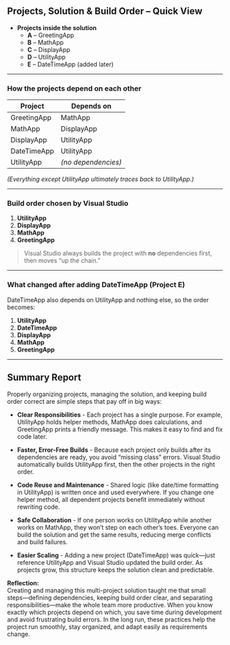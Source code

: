 ## Projects, Solution & Build Order – Quick View

- **Projects inside the solution**  
  - **A** – GreetingApp  
  - **B** – MathApp  
  - **C** – DisplayApp  
  - **D** – UtilityApp  
  - **E** – DateTimeApp (added later)

---

### How the projects depend on each other

| Project        | Depends on    |
|----------------|---------------|
| GreetingApp    | MathApp       |
| MathApp        | DisplayApp    |
| DisplayApp     | UtilityApp    |
| DateTimeApp    | UtilityApp    |
| UtilityApp     | *(no dependencies)* |

*(Everything except UtilityApp ultimately traces back to UtilityApp.)*

---

### Build order chosen by Visual Studio

1. **UtilityApp**  
2. **DisplayApp**  
3. **MathApp**  
4. **GreetingApp**

> Visual Studio always builds the project with **no** dependencies first, then moves “up the chain.”

---

### What changed after adding DateTimeApp (Project E)

DateTimeApp also depends on UtilityApp and nothing else, so the order becomes:

1. **UtilityApp**  
2. **DateTimeApp**  
3. **DisplayApp**  
4. **MathApp**  
5. **GreetingApp**

---

## Summary Report

Properly organizing projects, managing the solution, and keeping build order correct are simple steps that pay off in big ways:

- **Clear Responsibilities** - Each project has a single purpose. For example, UtilityApp holds helper methods, MathApp does calculations, and GreetingApp prints a friendly message. This makes it easy to find and fix code later.

- **Faster, Error-Free Builds** - Because each project only builds after its dependencies are ready, you avoid “missing class” errors. Visual Studio automatically builds UtilityApp first, then the other projects in the right order.

- **Code Reuse and Maintenance** - Shared logic (like date/time formatting in UtilityApp) is written once and used everywhere. If you change one helper method, all dependent projects benefit immediately without rewriting code.

- **Safe Collaboration** - If one person works on UtilityApp while another works on MathApp, they won’t step on each other’s toes. Everyone can build the solution and get the same results, reducing merge conflicts and build failures.

- **Easier Scaling** - Adding a new project (DateTimeApp) was quick—just reference UtilityApp and Visual Studio updated the build order. As projects grow, this structure keeps the solution clean and predictable.

**Reflection:**  
Creating and managing this multi-project solution taught me that small steps—defining dependencies, keeping build order clear, and separating responsibilities—make the whole team more productive. When you know exactly which projects depend on which, you save time during development and avoid frustrating build errors. In the long run, these practices help the project run smoothly, stay organized, and adapt easily as requirements change.  
